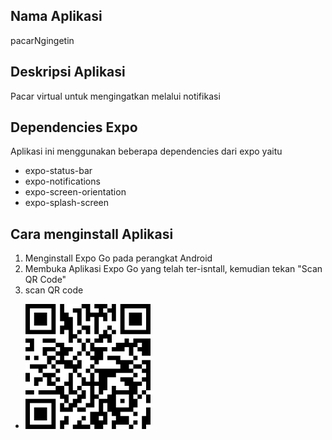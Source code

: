 ## Nama Aplikasi

pacarNgingetin

## Deskripsi Aplikasi

Pacar virtual untuk mengingatkan melalui notifikasi

## Dependencies Expo

Aplikasi ini menggunakan beberapa dependencies dari expo yaitu

- expo-status-bar
- expo-notifications
- expo-screen-orientation
- expo-splash-screen

## Cara menginstall Aplikasi

1. Menginstall Expo Go pada perangkat Android
2. Membuka Aplikasi Expo Go yang telah ter-isntall, kemudian tekan "Scan QR Code"
3. scan QR code

- ![qr](qr.png)
